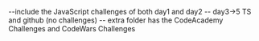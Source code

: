 --include the JavaScript challenges of both day1 and day2
-- day3->5 TS and github (no challenges)
-- extra folder has the CodeAcademy Challenges and CodeWars Challenges